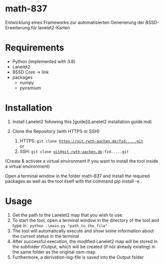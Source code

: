 # math-837

Entwicklung eines Frameworks zur automatisierten Generierung der BSSD-Erweiterung für lanelet2-Karten

# Requirements

- Python (implemented with 3.8)
- Lanelet2
- BSSD Core -> link
- packages
  - numpy
  - pyosmium
  
# Installation

1. Install Lanelet2 following this [guide](Lanelet2 installation guide.md)

2. Clone the Repository (with HTTPS or SSH)
   1. HTTPS:
   <code>git clone https://git.rwth-aachen.de/fzd.....git </code>
   or 
   2. SSH:
   <code>git clone git@git.rwth-aachen.de:fzd.....git </code>
   
(Create & activate a virtual environment if you want to install the tool inside a virtual environment)

Open a terminal window in the folder math-837 and install the required packages as well as the tool itself with the command
pip install -e .

# Usage

1. Get the path to the Lanelet2 map that you wish to use.
2. To start the tool, open a terminal window in the directory of the tool and type in 
<code> python .\main.py "path_to_the_file" </code>
3. The tool will automatically execute and show some information about the current status in the terminal
4. After successful execution, the modified Lanelet2 map will be stored in the subfolder /Output, which will be created (if not already existing)  in the same folder as the original osm-map.
5. Furthermore, a derivation-log-file is saved into the Output folder
